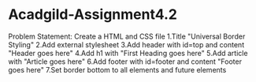 # Acadgild-Assignment4.2
Problem Statement: Create a HTML and CSS file
    1.Title "Universal Border Styling"
    2.Add external stylesheet
    3.Add header with id=top and content "Header goes here"
    4.Add h1 with "First Heading goes here"
    5.Add article with "Article goes here"
    6.Add footer with id=footer and content "Footer goes here"
    7.Set border bottom to all elements and future elements 
